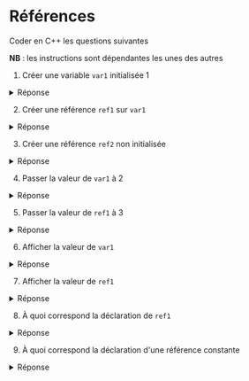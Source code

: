 # Références

Coder en C++ les questions suivantes

**NB** : les instructions sont dépendantes les unes des autres

1) Créer une variable `var1` initialisée 1

<details>
<summary>Réponse</summary>

`int var1 = 1;`

</details>

2) Créer une référence `ref1` sur `var1`

<details>
<summary>Réponse</summary>

`int& ref1 = var1;`

</details>

3) Créer une référence `ref2` non initialisée

<details>
<summary>Réponse</summary>

Pas possible, une référence est toujours initialisée

</details>

4) Passer la valeur de `var1` à 2

<details>
<summary>Réponse</summary>

`var1 = 2;` ou bien `ref1 = 2;` puisque `ref1` et `var1` sont synonymes

</details>

5) Passer la valeur de `ref1` à 3

<details>
<summary>Réponse</summary>

`ref1 = 3;` ou bien `var1 = 3;`

</details>

6) Afficher la valeur de `var1`

<details>
<summary>Réponse</summary>

`cout << var1; // => 3`

</details>

7) Afficher la valeur de `ref1`

<details>
<summary>Réponse</summary>

`cout << ref1; // => 3` 

</details>

8) À quoi correspond la déclaration de `ref1`

<details>
<summary>Réponse</summary>

`int* const ref1b = &var1;` La correspondance n'est toutefois pas exacte car pour modifier la valeur 
de `var1` en passant par `ref1b` il faut écrire avec cette déclaration `*ref1b = ...` (ce qui est possible) et non simplement `ref1 = ...` comme avec la déclaration 2). `const` qualifie en principe ce qui vient juste avant (ici *, donc le pointeur et non l'entier vers lequel il pointe).

</details>

9) À quoi correspond la déclaration d'une référence constante

<details>
<summary>Réponse</summary>

`const int* const refCste = &var1;` La correspondance n'est toutefois pas exacte, car pour accéder à la valeur vers laquelle `refCste` pointe, on doit écrire `*refCste`; voir le programme suivant qui compile:

~~~cpp

int main() {
  int var1;
  int &ref1 = var1;
  var1 = 2;
  ref1 = 3;
  int * const ref1b = &var1;
  *ref1b = 4; // Modifie la valeur de var1 à 4
  int const * const refCste = &var1;
  var1 = 2**refCste; // Modifie la valeur de var1 à 8;         
                     // Le premier * est la multiplication, le second le déréférencement
}

~~~

</details>

